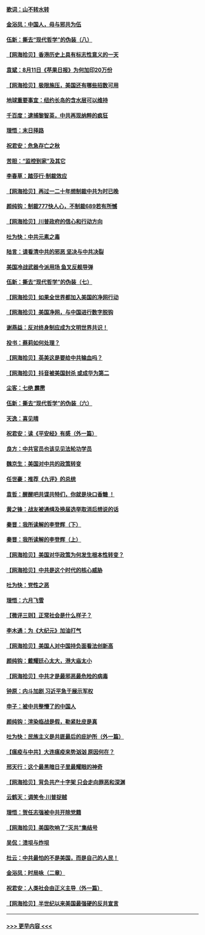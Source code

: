 #### [歌词：山不转水转](../pages/nsc993/n12324599.md?t=08121451) 
#### [金浴凤：中国人，毋与邪共为伍](../pages/nsc993/n12324257.md?t=08121451) 
#### [伍新：撕去“现代哲学”的伪装（八）](../pages/nsc993/n12324188.md?t=08121451) 
#### [【网海拾贝】香港历史上具有标志性意义的一天](../pages/nsc993/n12324021.md?t=08121451) 
#### [袁斌：8月11日《苹果日报》为何加印20万份](../pages/nsc993/n12323955.md?t=08121451) 
#### [【网海拾贝】极限施压，美国还有哪些招数可用](../pages/nsc993/n12322512.md?t=08121451) 
#### [地球重要事宜：纽约长岛的含水层可以维持](../pages/nsc993/n12321844.md?t=08121451) 
#### [千百度：逮捕黎智英，中共再现纳粹的疯狂](../pages/nsc993/n12321777.md?t=08121451) 
#### [理悟：末日择路](../pages/nsc993/n12320812.md?t=08121451) 
#### [祝君安：危急存亡之秋](../pages/nsc993/n12320795.md?t=08121451) 
#### [苦胆：“监控到家”及其它](../pages/nsc993/n12320751.md?t=08121451) 
#### [李春草：踏莎行·制裁效应](../pages/nsc993/n12318290.md?t=08121451) 
#### [【网海拾贝】再过一二十年想制裁中共为时已晚](../pages/nsc993/n12318195.md?t=08121451) 
#### [颜纯钩：制裁777快人心，不制裁689若有所憾](../pages/nsc993/n12316912.md?t=08121451) 
#### [【网海拾贝】川普政府的信心和行动方向](../pages/nsc993/n12316673.md?t=08121451) 
#### [吐为快：中共元素之毒](../pages/nsc993/n12316547.md?t=08121451) 
#### [陆言：请看清中共的邪恶 坚决与中共决裂](../pages/nsc993/n12315784.md?t=08121451) 
#### [美国冷战武器今派用场 鱼叉反舰导弹](../pages/nsc993/n12316258.md?t=08121451) 
#### [伍新：撕去“现代哲学”的伪装（七）](../pages/nsc993/n12315846.md?t=08121451) 
#### [【网海拾贝】如果全世界都加入美国的净网行动](../pages/nsc993/n12315588.md?t=08121451) 
#### [【网海拾贝】美国净网，与中国进行数字脱钩](../pages/nsc993/n12312813.md?t=08121451) 
#### [谢燕益：反对终身制应成为文明世界共识！](../pages/nsc993/n12310465.md?t=08121451) 
#### [投书：蔡莉如何处理？](../pages/nsc993/n12310224.md?t=08121451) 
#### [【网海拾贝】英美这是要给中共输血吗？](../pages/nsc993/n12307646.md?t=08121451) 
#### [【网海拾贝】抖音被美国封杀 或成华为第二](../pages/nsc993/n12305277.md?t=08121451) 
#### [尘客：七绝 霹雳](../pages/nsc993/n12304053.md?t=08121451) 
#### [伍新：撕去“现代哲学”的伪装（六）](../pages/nsc993/n12303243.md?t=08121451) 
#### [天逸：喜见晴](../pages/nsc993/n12303226.md?t=08121451) 
#### [祝君安：读《平安经》有感（外一篇）](../pages/nsc993/n12303170.md?t=08121451) 
#### [良方：中共官员也该见见法轮功学员](../pages/nsc993/n12302985.md?t=08121451) 
#### [魏京生：美国对中共的政策转变](../pages/nsc993/n12302929.md?t=08121451) 
#### [任世豪：推荐《九评》的总统](../pages/nsc993/n12302838.md?t=08121451) 
#### [袁哲：醒醒吧共谍共特们，你就是块口香糖 ！](../pages/nsc993/n12302678.md?t=08121451) 
#### [黄之锋：战友被通缉及换届选举取消后想说的话](../pages/nsc993/n12302681.md?t=08121451) 
#### [秦晋：我所读解的李登辉（下）](../pages/nsc993/n12302171.md?t=08121451) 
#### [秦晋：我所读解的李登辉（上）](../pages/nsc993/n12301979.md?t=08121451) 
#### [【网海拾贝】美国对华政策为何发生根本性转变？](../pages/nsc993/n12302091.md?t=08121451) 
#### [【网海拾贝】中共是这个时代的核心威胁](../pages/nsc993/n12300541.md?t=08121451) 
#### [吐为快：党性之恶](../pages/nsc993/n12300263.md?t=08121451) 
#### [理悟：六月飞雪](../pages/nsc993/n12300243.md?t=08121451) 
#### [【微评三则】正常社会是什么样子？](../pages/nsc993/n12300228.md?t=08121451) 
#### [李木通：为《大纪元》加油打气](../pages/nsc993/n12280363.md?t=08121451) 
#### [【网海拾贝】美国人对中国持负面看法创新高](../pages/nsc993/n12298720.md?t=08121451) 
#### [颜纯钩：戴耀廷心太大，港大庙太小](../pages/nsc993/n12297682.md?t=08121451) 
#### [【网海拾贝】中共才是最邪恶最危险的病毒](../pages/nsc993/n12296470.md?t=08121451) 
#### [钟原：内斗加剧 习近平急于展示军权](../pages/nsc993/n12292544.md?t=08121451) 
#### [申子：被中共整懵了的中国人](../pages/nsc993/n12291389.md?t=08121451) 
#### [颜纯钩：渲染临战是假，勒紧肚皮是真](../pages/nsc993/n12290945.md?t=08121451) 
#### [吐为快：民族主义是共匪最后的庇护所（外一篇）](../pages/nsc993/n12290887.md?t=08121451) 
#### [【瘟疫与中共】大连瘟疫来势汹汹 原因何在？](../pages/nsc993/n12287474.md?t=08121451) 
#### [邢天行：这个最黑暗日子里最耀眼的神奇](../pages/nsc993/n12289882.md?t=08121451) 
#### [【网海拾贝】背负共产十字架 只会走向罪恶和深渊](../pages/nsc993/n12288290.md?t=08121451) 
#### [云鹤天：调笑令·川普捉贼](../pages/nsc993/n12285672.md?t=08121451) 
#### [理悟：贺任志强被中共开除党籍](../pages/nsc993/n12285597.md?t=08121451) 
#### [【网海拾贝】美国吹响了“灭共”集结号](../pages/nsc993/n12284522.md?t=08121451) 
#### [吴侃：溃坝与炸坝](../pages/nsc993/n12283593.md?t=08121451) 
#### [杜云：中共最怕的不是美国，而是自己的人民！](../pages/nsc993/n12282935.md?t=08121451) 
#### [金浴凤：时局咏（二章）](../pages/nsc993/n12282923.md?t=08121451) 
#### [祝君安：人类社会由正义主导（外一篇）](../pages/nsc993/n12282809.md?t=08121451) 
#### [【网海拾贝】半世纪以来美国最强硬的反共宣言](../pages/nsc993/n12282656.md?t=08121451) 

----
#### [ >>> 更早内容 <<< ](../indexes/nsc993-earlier.md)
